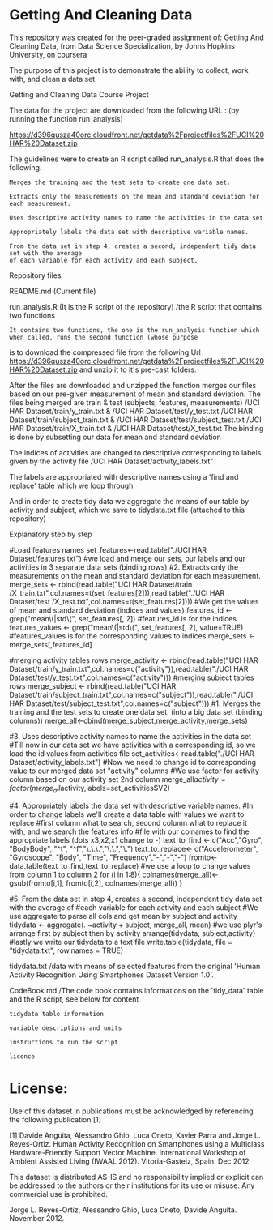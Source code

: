 # Getting And Cleaning Data

This repository was created for the peer-graded assignment of:
Getting And Cleaning Data, from Data Science Specialization, by Johns Hopkins University, on coursera

The purpose of this project is to demonstrate the ability to collect, work with, and clean a data set.

Getting and Cleaning Data Course Project

The data for the project are downloaded from the following URL : (by running the function run_analysis)

 https://d396qusza40orc.cloudfront.net/getdata%2Fprojectfiles%2FUCI%20HAR%20Dataset.zip  

The guidelines were to create an R script called run_analysis.R that does the following. 

    Merges the training and the test sets to create one data set.

    Extracts only the measurements on the mean and standard deviation for each measurement. 

    Uses descriptive activity names to name the activities in the data set

    Appropriately labels the data set with descriptive variable names. 

    From the data set in step 4, creates a second, independent tidy data set with the average 
    of each variable for each activity and each subject.

Repository files

README.md (Current file)

run_analysis.R (It is the R script of the repository)
/the R script that contains two functions

    It contains two functions, the one is the run_analysis function which when called, runs the second function (whose purpose
is to download the compressed file from the following Url 
https://d396qusza40orc.cloudfront.net/getdata%2Fprojectfiles%2FUCI%20HAR%20Dataset.zip and unzip it to it's pre-cast folders.

After the files are downloaded and unzipped the function merges our files based on our pre-given measurement of mean and
standard deviation. The files being merged are 
train & test (subjects, features, measurements)
/UCI HAR Dataset/train/y_train.txt & /UCI HAR Dataset/test/y_test.txt
/UCI HAR Dataset/train/subject_train.txt & /UCI HAR Dataset/test/subject_test.txt
/UCI HAR Dataset/train/X_train.txt & /UCI HAR Dataset/test/X_test.txt
The binding is done by subsetting our data for mean and standard deviation

The indices of activities are changed to descriptive corresponding to labels given by the activity file 
/UCI HAR Dataset/activity_labels.txt"

The labels are appropriated with descriptive names using a 'find and replace' table which we loop through

And in order to create tidy data we aggregate the means of our table by activity and subject, which we save
to tidydata.txt file (attached to this repository)

Explanatory step by step

#Load features names
      set_features<-read.table("./UCI HAR Dataset/features.txt")
#we load and merge our sets, our labels and our activities in 3 separate data sets (binding rows)
#2. Extracts only the measurements on the mean and standard deviation for each measurement.
      merge_sets <- rbind(read.table("UCI HAR Dataset/train             /X_train.txt",col.names=t(set_features[2])),read.table("./UCI        HAR Dataset/test     /X_test.txt",col.names=t(set_features[2])))
#We get the values of mean and standard deviation (indices and values)
      features_id <- grep("mean\\(|std\\(", set_features[, 2])
#features_id is for the indices
      features_values <- grep("mean\\(|std\\(", set_features[, 2], value=TRUE)
#features_values is for the corresponding values to indices
      merge_sets <-merge_sets[,features_id]
      
#merging activity tables rows
      merge_activity <- rbind(read.table("UCI HAR Dataset/train/y_train.txt",col.names=c("activity")),read.table("./UCI HAR Dataset/test/y_test.txt",col.names=c("activity")))
#merging subject tables rows
      merge_subject <- rbind(read.table("UCI HAR Dataset/train/subject_train.txt",col.names=c("subject")),read.table("./UCI HAR Dataset/test/subject_test.txt",col.names=c("subject")))
#1. Merges the training and the test sets to create one data set. (into a big data set (binding columns))
      merge_all<-cbind(merge_subject,merge_activity,merge_sets)
  
#3. Uses descriptive activity names to name the activities in the data set
#Till now in our data set we have activities with a corresponding id, so we load the id values from activities file
      set_activities<-read.table("./UCI HAR Dataset/activity_labels.txt")
#Now we need to change id to corresponding value to our merged data set "activity" columns
#We use factor for activity column based on our activity set 2nd column
      merge_all$activity = factor(merge_all$activity,labels=set_activities$V2)

#4. Appropriately labels the data set with descriptive variable names. 
#In order to change labels we'll create a data table with values we want to replace
#first column what to search, second column what to replace it with, and we search the features info
#file with our colnames to find the appropriate labels (dots x3,x2,x1 change to -)
      text_to_find <- c("Acc","Gyro", "BodyBody", "^t", "^f","\\.\\.\\.","\\.\\.","\\.")
      text_to_replace<- c("Accelerometer", "Gyroscope", "Body", "Time", "Frequency","-","-","-")
      fromto<-data.table(text_to_find,text_to_replace)
#we use a loop to change values from column 1 to column 2
      for (i in 1:8){
        colnames(merge_all)<-gsub(fromto[i,1], fromto[i,2], colnames(merge_all))
      }
      
#5. From the data set in step 4, creates a second, independent tidy data set with the average of
#each variable for each activity and each subject
#We use aggregate to parse all cols and get mean by subject and activity
      tidydata <- aggregate(. ~activity + subject, merge_all, mean)
#we use plyr's arrange first by subject then by activity
      arrange(tidydata, subject,activity)
#lastly we write our tidydata to a text file
      write.table(tidydata, file = "tidydata.txt", row.names = TRUE)


tidydata.txt
/data with means of selected features from the original 'Human Activity Recognition Using Smartphones Dataset Version 1.0'.

CodeBook.md
/The code book contains informations on the 'tidy_data' table and the R script, see below for content

    tidydata table information

    variable descriptions and units

    instructions to run the script

    licence


License:
========
Use of this dataset in publications must be acknowledged by referencing the following publication [1] 

[1] Davide Anguita, Alessandro Ghio, Luca Oneto, Xavier Parra and Jorge L. Reyes-Ortiz. Human Activity Recognition on Smartphones using a Multiclass Hardware-Friendly Support Vector Machine. International Workshop of Ambient Assisted Living (IWAAL 2012). Vitoria-Gasteiz, Spain. Dec 2012

This dataset is distributed AS-IS and no responsibility implied or explicit can be addressed to the authors or their institutions for its use or misuse. Any commercial use is prohibited.

Jorge L. Reyes-Ortiz, Alessandro Ghio, Luca Oneto, Davide Anguita. November 2012.
